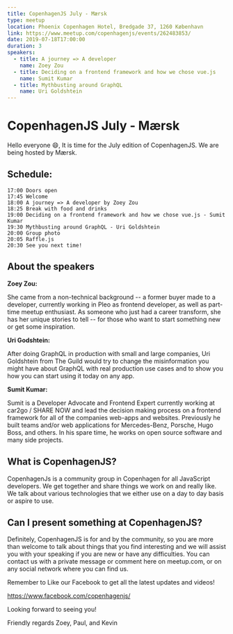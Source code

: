 ```yaml
---
title: CopenhagenJS July - Mærsk
type: meetup
location: Phoenix Copenhagen Hotel, Bredgade 37, 1260 København
link: https://www.meetup.com/copenhagenjs/events/262483853/
date: 2019-07-18T17:00:00
duration: 3
speakers:
  - title: A journey => A developer
    name: Zoey Zou
  - title: Deciding on a frontend framework and how we chose vue.js
    name: Sumit Kumar
  - title: Mythbusting around GraphQL
    name: Uri Goldshtein
---
```


# CopenhagenJS July - Mærsk

Hello everyone 😄,
It is time for the July edition of CopenhagenJS. We are being hosted by Mærsk.

## Schedule:

    17:00 Doors open
    17:45 Welcome
    18:00 A journey => A developer by Zoey Zou
    18:25 Break with food and drinks
    19:00 Deciding on a frontend framework and how we chose vue.js - Sumit Kumar
    19:30 Mythbusting around GraphQL - Uri Goldshtein
    20:00 Group photo
    20:05 Raffle.js
    20:30 See you next time!

## About the speakers

**Zoey Zou:**

She came from a non-technical background -- a former buyer made to a developer, currently working in Pleo as frontend developer, as well as part-time meetup enthusiast. As someone who just had a career transform, she has her unique stories to tell -- for those who want to start something new or get some inspiration.

**Uri Godshtein:**

After doing GraphQL in production with small and large companies, Uri Goldshtein from The Guild would try to change the misinformation you might have about GraphQL with real production use cases and to show you how you can start using it today on any app.

**Sumit Kumar:**

Sumit is a Developer Advocate and Frontend Expert currently working at car2go / SHARE NOW and lead the decision making process on a frontend framework for all of the companies web-apps and websites. Previously he built teams and/or web applications for Mercedes-Benz, Porsche, Hugo Boss, and others. In his spare time, he works on open source software and many side projects.

## What is CopenhagenJS?

CopenhagenJs is a community group in Copenhagen for all JavaScript developers. We get together and share things we work on and really like. We talk about various technologies that we either use on a day to day basis or aspire to use.

## Can I present something at CopenhagenJS?

Definitely, CopenhagenJS is for and by the community, so you are more than welcome to talk about things that you find interesting and we will assist you with your speaking if you are new or have any difficulties. You can contact us with a private message or comment here on meetup.com, or on any social network where you can find us.

Remember to Like our Facebook to get all the latest updates and videos!

https://www.facebook.com/copenhagenjs/

Looking forward to seeing you!

Friendly regards
Zoey, Paul, and Kevin
